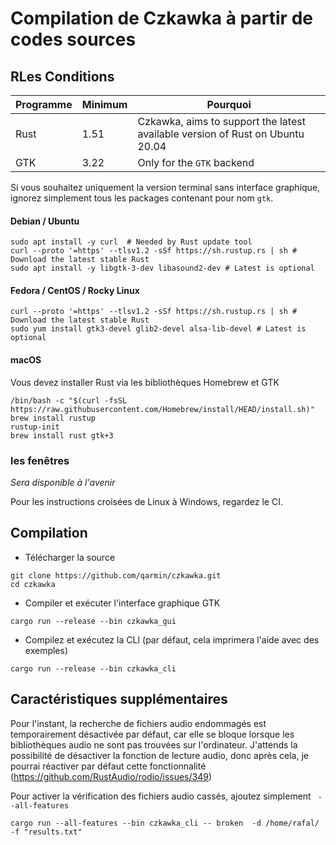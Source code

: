 # Compilation de Czkawka à partir de codes sources

## RLes Conditions
Programme  | Minimum  | Pourquoi
-----------|----------|------------------------------------------------------------
Rust       |   1.51   | Czkawka, aims to support the latest available version of Rust on Ubuntu 20.04
GTK        |   3.22   | Only for the `GTK` backend

Si vous souhaitez uniquement la version terminal sans interface graphique, ignorez simplement tous les packages contenant pour nom `gtk`.

#### Debian / Ubuntu
```shell
sudo apt install -y curl  # Needed by Rust update tool
curl --proto '=https' --tlsv1.2 -sSf https://sh.rustup.rs | sh # Download the latest stable Rust
sudo apt install -y libgtk-3-dev libasound2-dev # Latest is optional
```

#### Fedora / CentOS / Rocky Linux
```shell
curl --proto '=https' --tlsv1.2 -sSf https://sh.rustup.rs | sh # Download the latest stable Rust
sudo yum install gtk3-devel glib2-devel alsa-lib-devel # Latest is optional
```

#### macOS

Vous devez installer Rust via les bibliothèques Homebrew et GTK
```shell
/bin/bash -c "$(curl -fsSL https://raw.githubusercontent.com/Homebrew/install/HEAD/install.sh)"
brew install rustup
rustup-init
brew install rust gtk+3
```

### les fenêtres

*Sera disponible à l'avenir*

Pour les instructions croisées de Linux à Windows, regardez le CI.

<!-- First you need to install Visual C++ components from Visual Studio installer - https://visualstudio.microsoft.com/downloads/
Next install Rust from site https://rustup.rs/
After that the latest GTK 3 runtime must be installed from https://github.com/tschoonj/GTK-for-Windows-Runtime-Environment-Installer/releases
-->

## Compilation

- Télécharger la source
```
git clone https://github.com/qarmin/czkawka.git
cd czkawka
```
- Compiler et exécuter l'interface graphique GTK
```
cargo run --release --bin czkawka_gui
```

- Compilez et exécutez la CLI (par défaut, cela imprimera l'aide avec des exemples)
```
cargo run --release --bin czkawka_cli
```


## Caractéristiques supplémentaires
Pour l'instant, la recherche de fichiers audio endommagés est temporairement désactivée par défaut, car elle se bloque lorsque les bibliothèques audio ne sont pas trouvées sur l'ordinateur. J'attends la possibilité de désactiver la fonction de lecture audio, donc après cela, je pourrai réactiver par défaut cette fonctionnalité (https://github.com/RustAudio/rodio/issues/349)

Pour activer la vérification des fichiers audio cassés, ajoutez simplement ` --all-features`
```
cargo run --all-features --bin czkawka_cli -- broken  -d /home/rafal/ -f "results.txt"
```
